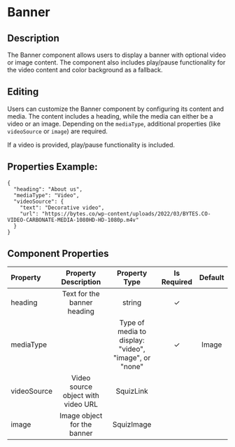 # Banner

## Description

The Banner component allows users to display a banner with optional video or image content. The component also includes play/pause functionality for the video content and color background as a fallback.

## Editing

Users can customize the Banner component by configuring its content and media. The content includes a heading, while the media can either be a video or an image. Depending on the `mediaType`, additional properties (like `videoSource` or `image`) are required.

If a video is provided, play/pause functionality is included.

## Properties Example:

```
{
  "heading": "About us",
  "mediaType": "Video",
  "videoSource": {
    "text": "Decorative video",
    "url": "https://bytes.co/wp-content/uploads/2022/03/BYTES.CO-VIDEO-CARBONATE-MEDIA-1080HD-HD-1080p.m4v"
  }
}
```

## Component Properties

| Property    |        Property Description        |                     Property Type                     | Is Required | Default |
| :---------- | :--------------------------------: | :---------------------------------------------------: | :---------: | :-----: |
| heading     |    Text for the banner heading     |                        string                         |      ✓      |         |
| mediaType   |                                    | Type of media to display: "video", "image", or "none" |      ✓      |  Image  |
| videoSource | Video source object with video URL |                       SquizLink                       |             |         |
| image       |    Image object for the banner     |                      SquizImage                       |             |         |
